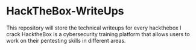 # HackTheBox-WriteUps
This repository will store the technical writeups for every hackthebox I crack
HacktheBox is a cybersecurity training platform that allows users to work on their pentesting skills in different areas.
